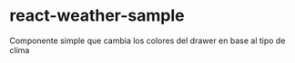 # react-weather-sample

Componente simple que cambia los colores del drawer en base al tipo de clima
